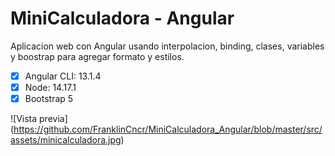 # MiniCalculadora - Angular

Aplicacion web con Angular usando interpolacion, binding, clases, variables y boostrap para agregar formato y estilos.

- [x] Angular CLI: 13.1.4
- [x] Node: 14.17.1
- [x] Bootstrap 5  

![Vista previa] (https://github.com/FranklinCncr/MiniCalculadora_Angular/blob/master/src/assets/minicalculadora.jpg)
